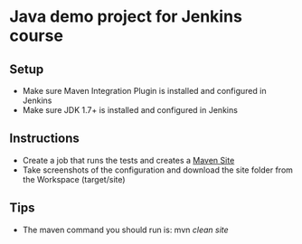# Java demo project for Jenkins course

## Setup
* Make sure Maven Integration Plugin is installed and configured in Jenkins
* Make sure JDK 1.7+ is installed and configured in Jenkins

## Instructions
* Create a job that runs the tests and creates a [Maven Site](https://maven.apache.org/plugins/maven-site-plugin/)
* Take screenshots of the configuration and download the site folder from the Workspace (target/site)

## Tips
* The maven command you should run is: mvn *clean site*
